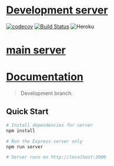 # [Development server](https://forge-development.herokuapp.com/)

[![codecov](https://codecov.io/gh/saniok017/Server/branch/db-tests/graph/badge.svg)](https://codecov.io/gh/saniok017/Server) 
[![Build Status](https://travis-ci.com/saniok017/Server.svg?branch=db-tests)](https://travis-ci.com/saniok017/Server)
![Heroku](http://heroku-badge.herokuapp.com/?app=forge-development&style=flat)

# [main server](https://forgeserver.herokuapp.com/)

# [Documentation](https://documenter.getpostman.com/view/7419944/S1Lx1ouZ)

> Development branch.

## Quick Start

```bash
# Install dependencies for server
npm install

# Run the Express server only
npm run server

# Server runs on http://localhost:3000
```

